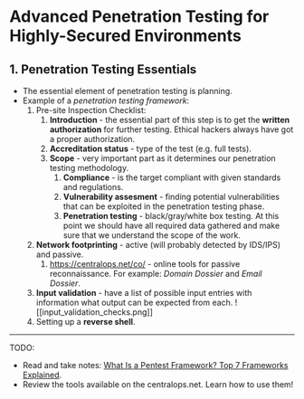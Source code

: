 # Advanced Penetration Testing for Highly-Secured Environments
## 1. Penetration Testing Essentials
- The essential element of penetration testing is planning.
- Example of a *penetration testing framework*:
	1. Pre-site Inspection Checklist:
		1. **Introduction** - the essential part of this step is to get the **written authorization** for further testing. Ethical hackers always have got a proper authorization.
		2. **Accreditation status** - type of the test (e.g. full tests).
		3. **Scope** - very important part as it determines our penetration testing methodology.
			1. **Compliance** - is the target compliant with given standards and regulations.
			2. **Vulnerability assesment** - finding potential vulnerabilities that can be exploited in the penetration testing phase.
			3. **Penetration testing** - black/gray/white box testing. At this point we should have all required data gathered and make sure that we understand the scope of the work.
	2. **Network footprinting** - active (will probably detected by IDS/IPS) and passive. 
		1. https://centralops.net/co/ - online tools for passive reconnaissance. For example: *Domain Dossier* and *Email Dossier*.
	3. **Input validation** - have a list of possible input entries with information what output can be expected from each. ![[input_validation_checks.png]]
	4. Setting up a **reverse shell**.

---
TODO:
- Read and take notes:  [What Is a Pentest Framework? Top 7 Frameworks Explained](https://www.esecurityplanet.com/networks/pentest-framework/).
- Review the tools available on the centralops.net. Learn how to use them!